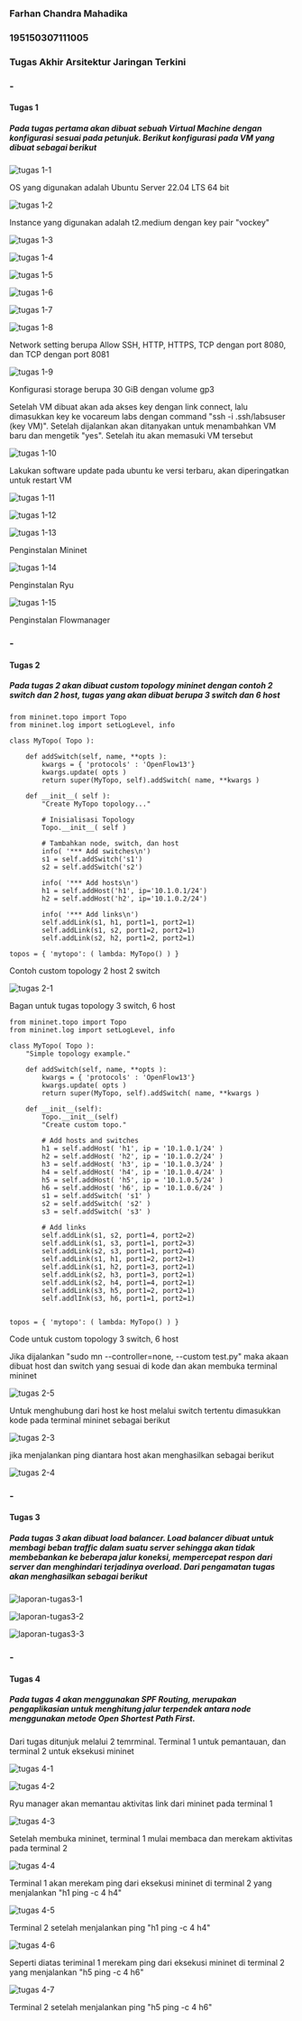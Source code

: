 ### Farhan Chandra Mahadika
### 195150307111005
### Tugas Akhir Arsitektur Jaringan Terkini
### -
#### Tugas 1
##### Pada tugas pertama akan dibuat sebuah Virtual Machine dengan konfigurasi sesuai pada petunjuk. Berikut konfigurasi pada VM yang dibuat sebagai berikut
![tugas 1-1](https://user-images.githubusercontent.com/106865290/172580358-cde2a940-be05-49c1-98b0-f12b3fed2209.png)

OS yang digunakan adalah Ubuntu Server 22.04 LTS 64 bit

![tugas 1-2](https://user-images.githubusercontent.com/106865290/172580563-cde6f628-432d-4061-a41e-c9d6e97da3fc.png)

Instance yang digunakan adalah t2.medium dengan key pair "vockey"

![tugas 1-3](https://user-images.githubusercontent.com/106865290/172580739-25820f5d-0ea2-4d16-aaa9-bb560b26e789.png)

![tugas 1-4](https://user-images.githubusercontent.com/106865290/172598018-5ac81635-3a85-43a4-8d80-e27734ce41a0.png)

![tugas 1-5](https://user-images.githubusercontent.com/106865290/172598032-37fcddbf-572a-459f-af7e-da7936cd49ce.png)

![tugas 1-6](https://user-images.githubusercontent.com/106865290/172598042-89aafc29-7c94-4ef8-8860-30120ed33e07.png)

![tugas 1-7](https://user-images.githubusercontent.com/106865290/172598046-cb0f1912-14cb-4fb7-8ac6-fc1dc38986ed.png)

![tugas 1-8](https://user-images.githubusercontent.com/106865290/172598064-565d692d-92c3-482d-abc2-ca621f1a215e.png)

Network setting berupa Allow SSH, HTTP, HTTPS, TCP dengan port 8080, dan TCP dengan port 8081

![tugas 1-9](https://user-images.githubusercontent.com/106865290/172598232-47282100-0571-42ae-8607-cb60496364c8.png)

Konfigurasi storage berupa 30 GiB dengan volume gp3

Setelah VM dibuat akan ada akses key dengan link connect, lalu dimasukkan key ke vocareum labs dengan command "ssh -i .ssh/labsuser (key VM)". Setelah dijalankan akan ditanyakan untuk menambahkan VM baru dan mengetik "yes". Setelah itu akan memasuki VM tersebut

![tugas 1-10](https://user-images.githubusercontent.com/106865290/172598735-77f0fc4e-dc70-4981-aaeb-57be34bf6d71.png)

Lakukan software update pada ubuntu ke versi terbaru, akan diperingatkan untuk restart VM

![tugas 1-11](https://user-images.githubusercontent.com/106865290/172599447-f3cd30da-511b-432f-8694-197914a1de80.png)

![tugas 1-12](https://user-images.githubusercontent.com/106865290/172599566-a52c5d89-77e2-4802-ad9f-45cd962fedf2.png)

![tugas 1-13](https://user-images.githubusercontent.com/106865290/172599572-edaab4e1-a88f-4f3c-90b3-1a5c32d58932.png)

Penginstalan Mininet

![tugas 1-14](https://user-images.githubusercontent.com/106865290/172599725-759c252e-e89e-43a2-b360-7667df6e25bc.png)

Penginstalan Ryu

![tugas 1-15](https://user-images.githubusercontent.com/106865290/172599749-9e1a2fe1-749f-42ca-9d56-17db59b75cd6.png)

Penginstalan Flowmanager

### -

#### Tugas 2
##### Pada tugas 2 akan dibuat custom topology mininet dengan contoh 2 switch dan 2 host, tugas yang akan dibuat berupa 3 switch dan 6 host

```
from mininet.topo import Topo
from mininet.log import setLogLevel, info

class MyTopo( Topo ):

    def addSwitch(self, name, **opts ):
        kwargs = { 'protocols' : 'OpenFlow13'}
        kwargs.update( opts )
        return super(MyTopo, self).addSwitch( name, **kwargs )

    def __init__( self ):
        "Create MyTopo topology..."
        
        # Inisialisasi Topology
        Topo.__init__( self )

        # Tambahkan node, switch, dan host
        info( '*** Add switches\n')
        s1 = self.addSwitch('s1')
        s2 = self.addSwitch('s2')

        info( '*** Add hosts\n')
        h1 = self.addHost('h1', ip='10.1.0.1/24')
        h2 = self.addHost('h2', ip='10.1.0.2/24')
     
        info( '*** Add links\n')
        self.addLink(s1, h1, port1=1, port2=1)
        self.addLink(s1, s2, port1=2, port2=1)
        self.addLink(s2, h2, port1=2, port2=1)

topos = { 'mytopo': ( lambda: MyTopo() ) }
```

Contoh custom topology 2 host 2 switch

![tugas 2-1](https://user-images.githubusercontent.com/106865290/172601427-77ffd2cd-7a70-4ebc-a8f0-fd520e7f7df6.png)

Bagan untuk tugas topology 3 switch, 6 host

```
from mininet.topo import Topo
from mininet.log import setLogLevel, info

class MyTopo( Topo ):
    "Simple topology example."

    def addSwitch(self, name, **opts ):
        kwargs = { 'protocols' : 'OpenFlow13'}
        kwargs.update( opts )
        return super(MyTopo, self).addSwitch( name, **kwargs )

    def __init__(self):
        Topo.__init__(self)
        "Create custom topo."

        # Add hosts and switches
        h1 = self.addHost( 'h1', ip = '10.1.0.1/24' )
        h2 = self.addHost( 'h2', ip = '10.1.0.2/24' )
        h3 = self.addHost( 'h3', ip = '10.1.0.3/24' )
        h4 = self.addHost( 'h4', ip = '10.1.0.4/24' )
        h5 = self.addHost( 'h5', ip = '10.1.0.5/24' )
        h6 = self.addHost( 'h6', ip = '10.1.0.6/24' )
        s1 = self.addSwitch( 's1' )
        s2 = self.addSwitch( 's2' )
        s3 = self.addSwitch( 's3' )

        # Add links
        self.addLink(s1, s2, port1=4, port2=2)
        self.addLink(s1, s3, port1=1, port2=3)
        self.addLink(s2, s3, port1=1, port2=4)
        self.addLink(s1, h1, port1=2, port2=1)
        self.addLink(s1, h2, port1=3, port2=1)
        self.addLink(s2, h3, port1=3, port2=1)
        self.addLink(s2, h4, port1=4, port2=1)
        self.addLink(s3, h5, port1=2, port2=1)
        self.addlInk(s3, h6, port1=1, port2=1)


topos = { 'mytopo': ( lambda: MyTopo() ) }
```

Code untuk custom topology 3 switch, 6 host

Jika dijalankan "sudo mn --controller=none, --custom test.py" maka akaan dibuat host dan switch yang sesuai di kode dan akan membuka terminal mininet

![tugas 2-5](https://user-images.githubusercontent.com/106865290/172602271-1d6a89f5-e428-4bbe-be77-dd89fa0d6e90.png)

Untuk menghubung dari host ke host melalui switch tertentu dimasukkan kode pada terminal mininet sebagai berikut

![tugas 2-3](https://user-images.githubusercontent.com/106865290/172602434-c28e023e-9883-4a34-ba80-bb1f80f50126.png)

jika menjalankan ping diantara host akan menghasilkan sebagai berikut

![tugas 2-4](https://user-images.githubusercontent.com/106865290/172602550-19262cb4-c912-479e-a69b-ea6fc5099edc.png)

### -

#### Tugas 3
##### Pada tugas 3 akan dibuat load balancer. Load balancer dibuat untuk membagi beban traffic dalam suatu server sehingga akan tidak membebankan ke beberapa jalur koneksi, mempercepat respon dari server dan menghindari terjadinya overload. Dari pengamatan tugas akan menghasilkan sebagai berikut

![laporan-tugas3-1](https://user-images.githubusercontent.com/106865290/172603303-e804ab26-b4fd-4619-96a4-4f1c490e1f30.png)

![laporan-tugas3-2](https://user-images.githubusercontent.com/106865290/172603310-37e521f5-b0a5-4748-86a4-0d2096c9b203.png)

![laporan-tugas3-3](https://user-images.githubusercontent.com/106865290/172603316-750217b0-cae3-449f-a1a5-ee8a50217682.png)

### -

#### Tugas 4
##### Pada tugas 4 akan menggunakan SPF Routing, merupakan pengaplikasian untuk menghitung jalur terpendek antara node menggunakan metode Open Shortest Path First.

Dari tugas ditunjuk melalui 2 temrminal. Terminal 1 untuk pemantauan, dan terminal 2 untuk eksekusi mininet

![tugas 4-1](https://user-images.githubusercontent.com/106865290/172604245-8fc54eb5-fee1-40ea-b662-dae9fd8abb61.png)

![tugas 4-2](https://user-images.githubusercontent.com/106865290/172604266-0f57c573-cfdd-44e0-b3b2-9502f1964410.png)

Ryu manager akan memantau aktivitas link dari mininet pada terminal 1

![tugas 4-3](https://user-images.githubusercontent.com/106865290/172604278-8468d8ed-0659-4b62-87db-48f7cbbc18dd.png)

Setelah membuka mininet, terminal 1 mulai membaca dan merekam aktivitas pada terminal 2

![tugas 4-4](https://user-images.githubusercontent.com/106865290/172604285-7a04245a-30b8-4c20-893e-349cc1daf29e.png)

Terminal 1 akan merekam ping dari eksekusi mininet di terminal 2 yang menjalankan "h1 ping -c 4 h4"

![tugas 4-5](https://user-images.githubusercontent.com/106865290/172604293-c1535043-93e3-4366-ae2d-1e487d639f4d.png)

Terminal 2 setelah menjalankan ping "h1 ping -c 4 h4"

![tugas 4-6](https://user-images.githubusercontent.com/106865290/172604303-2fef5b3a-3aa1-438e-ba2d-fb5043e88cfa.png)

Seperti diatas teriminal 1 merekam ping dari eksekusi mininet di terminal 2 yang menjalankan "h5 ping -c 4 h6"

![tugas 4-7](https://user-images.githubusercontent.com/106865290/172604306-ca21c2a9-5056-4feb-8ebc-9afc15e1db71.png)

Terminal 2 setelah menjalankan ping "h5 ping -c 4 h6"





